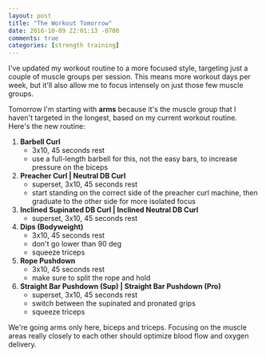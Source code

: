 ```yaml
---
layout: post
title: "The Workout Tomorrow"
date: 2016-10-09 22:01:13 -0700
comments: true
categories: [strength training]
---
```


I've updated my workout routine to a more focused style, targeting just a couple of muscle groups per session. This means more workout days per week, but it'll also allow me to focus intensely on just those few muscle groups.

Tomorrow I'm starting with **arms** because it's the muscle group that I haven't targeted in the longest, based on my current workout routine. Here's the new routine:

1. **Barbell Curl**
    - 3x10, 45 seconds rest
    - use a full-length barbell for this, not the easy bars, to increase pressure on the biceps
2. **Preacher Curl | Neutral DB Curl**
    - superset, 3x10, 45 seconds rest
    - start standing on the correct side of the preacher curl machine, then graduate to the other side for more isolated focus
3. **Inclined Supinated DB Curl | Inclined Neutral DB Curl**
    - superset, 3x10, 45 seconds rest
4. **Dips (Bodyweight)**
    - 3x10, 45 seconds rest
    - don't go lower than 90 deg
    - squeeze triceps
5. **Rope Pushdown**
    - 3x10, 45 seconds rest
    - make sure to split the rope and hold
6. **Straight Bar Pushdown (Sup) | Straight Bar Pushdown (Pro)**
    - superset, 3x10, 45 seconds rest
    - switch between the supinated and pronated grips
    - squeeze triceps

We're going arms only here, biceps and triceps. Focusing on the muscle areas really closely to each other should optimize blood flow and oxygen delivery.
